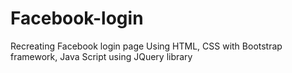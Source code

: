 # Facebook-login
Recreating Facebook login page
Using HTML, CSS with Bootstrap framework, Java Script using JQuery library

